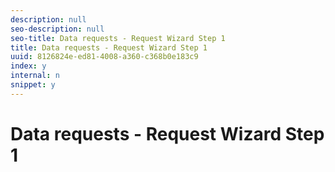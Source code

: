 ```yaml
---
description: null
seo-description: null
seo-title: Data requests - Request Wizard Step 1
title: Data requests - Request Wizard Step 1
uuid: 8126824e-ed81-4008-a360-c368b0e183c9
index: y
internal: n
snippet: y
---
```


# Data requests - Request Wizard Step 1

